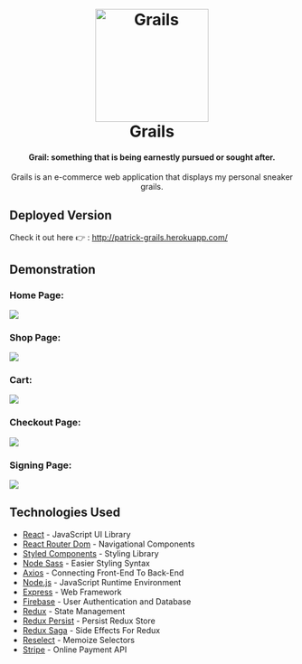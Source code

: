 <h1 align="center">
  <br>
  <a href="http://patrick-grails.herokuapp.com/">
    <img 
      src="https://firebasestorage.googleapis.com/v0/b/grails-42150.appspot.com/o/Demo%2Flogo.png?alt=media&token=3f74a371-ff65-4eeb-abda-e0375b9a4402" 
      alt="Grails" width="200"
    />
  </a>
  <br>
  Grails
  <br>
</h1>

<h4 align="center">Grail: something that is being earnestly pursued or sought after. </h4> 
  
<p align="center">Grails is an e-commerce web application that displays my personal sneaker grails.</p>

## Deployed Version
Check it out here 👉 : http://patrick-grails.herokuapp.com/  

## Demonstration
### Home Page:  
![](https://firebasestorage.googleapis.com/v0/b/grails-42150.appspot.com/o/Demo%2Fhomepage.png?alt=media&token=5d5d663a-c55e-4266-a49f-2b320e78c460)

### Shop Page:
![](https://firebasestorage.googleapis.com/v0/b/grails-42150.appspot.com/o/Demo%2FshopPage.gif?alt=media&token=cd87e848-3018-48d7-bb58-287193188b1f)

### Cart:
![](https://firebasestorage.googleapis.com/v0/b/grails-42150.appspot.com/o/Demo%2Fcart.gif?alt=media&token=acc89e0b-20c4-4700-bf87-6e1e60ee22d3)

### Checkout Page:
![](https://firebasestorage.googleapis.com/v0/b/grails-42150.appspot.com/o/Demo%2FcheckoutPage.gif?alt=media&token=d8104ab9-f2da-4ad7-9c69-9d8ce528429c)

### Signing Page:
![](https://firebasestorage.googleapis.com/v0/b/grails-42150.appspot.com/o/Demo%2FsigningPage.gif?alt=media&token=a727f8b0-4816-4d39-8f37-89b8640ed188)

## Technologies Used
  - [React](https://reactjs.org/) - JavaScript UI Library
  - [React Router Dom](https://reactrouter.com/web/guides/quick-start) - Navigational Components
  - [Styled Components](https://styled-components.com/) - Styling Library
  - [Node Sass](https://www.npmjs.com/package/node-sass) - Easier Styling Syntax
  - [Axios](https://www.npmjs.com/package/axios) - Connecting Front-End To Back-End
  - [Node.js](https://nodejs.org/en/) - JavaScript Runtime Environment
  - [Express](https://expressjs.com/) - Web Framework
  - [Firebase](https://firebase.google.com/) - User Authentication and Database
  - [Redux](https://redux.js.org/) - State Management
  - [Redux Persist](https://www.npmjs.com/package/redux-persist) - Persist Redux Store
  - [Redux Saga](https://redux-saga.js.org/) - Side Effects For Redux
  - [Reselect](https://www.npmjs.com/package/reselect) - Memoize Selectors
  - [Stripe](https://stripe.com/) - Online Payment API
